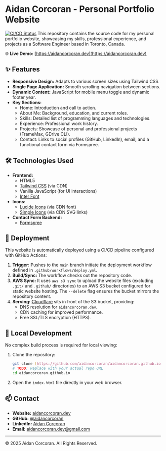 # Aidan Corcoran - Personal Portfolio Website

[![CI/CD Status](https://github.com/aidancorcoran/aidancorcoran.github.io/actions/workflows/deploy.yml/badge.svg)](https://github.com/aidancorcoran/aidancorcoran.github.io/actions/workflows/deploy.yml)
This repository contains the source code for my personal portfolio website, showcasing my skills, professional experience, and projects as a Software Engineer based in Toronto, Canada.

🌐 **Live Demo:** [https://aidancorcoran.dev](https://aidancorcoran.dev)

## ✨ Features

* **Responsive Design:** Adapts to various screen sizes using Tailwind CSS.
* **Single Page Application:** Smooth scrolling navigation between sections.
* **Dynamic Content:** JavaScript for mobile menu toggle and dynamic footer year.
* **Key Sections:**
    * Home: Introduction and call to action.
    * About Me: Background, education, and current roles.
    * Skills: Detailed list of programming languages and technologies.
    * Experience: Professional work history.
    * Projects: Showcase of personal and professional projects (FrameMax, GDrive CLI).
    * Contact: Links to social profiles (GitHub, LinkedIn), email, and a functional contact form via Formspree.

## 🛠️ Technologies Used

* **Frontend:**
    * HTML5
    * [Tailwind CSS](https://tailwindcss.com/) (via CDN)
    * Vanilla JavaScript (for UI interactions)
    * [Inter Font](https://rsms.me/inter/)
* **Icons:**
    * [Lucide Icons](https://lucide.dev/) (via CDN font)
    * [Simple Icons](https://simpleicons.org/) (via CDN SVG links)
* **Contact Form Backend:**
    * [Formspree](https://formspree.io/)

## 🚀 Deployment

This website is automatically deployed using a CI/CD pipeline configured with GitHub Actions:

1.  **Trigger:** Pushes to the `main` branch initiate the deployment workflow defined in `.github/workflows/deploy.yml`.
2.  **Build/Sync:** The workflow checks out the repository code.
3.  **AWS Sync:** It uses `aws s3 sync` to upload the website files (excluding `.git/` and `.github/` directories) to an AWS S3 bucket configured for static website hosting. The `--delete` flag ensures the bucket mirrors the repository content.
4.  **Serving:** [Cloudflare](https://www.cloudflare.com/) sits in front of the S3 bucket, providing:
    * DNS resolution for `aidancorcoran.dev`.
    * CDN caching for improved performance.
    * Free SSL/TLS encryption (HTTPS).

## 🔧 Local Development

No complex build process is required for local viewing:

1.  Clone the repository:
    ```bash
    git clone [https://github.com/aidancorcoran/aidancorcoran.github.io.git](https://www.google.com/search?q=https://github.com/aidancorcoran/aidancorcoran.github.io.git)
    # TODO: Replace with your actual repo URL
    cd aidancorcoran.github.io
    ```
2.  Open the `index.html` file directly in your web browser.

## 📫 Contact

* **Website:** [aidancorcoran.dev](https://aidancorcoran.dev)
* **GitHub:** [@aidancorcoran](https://github.com/aidancorcoran)
* **LinkedIn:** [Aidan Corcoran](https://www.linkedin.com/in/aidan-corcoran-99b691203/)
* **Email:** aidancorcoran.dev@gmail.com

---

&copy; 2025 Aidan Corcoran. All Rights Reserved.